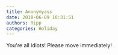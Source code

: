 ```yaml
---
title: Anonymyass
date: 2018-06-09 10:31:51
authors: Ripp
categories: Holiday
---
```


 You're all idiots! Please move immediately!